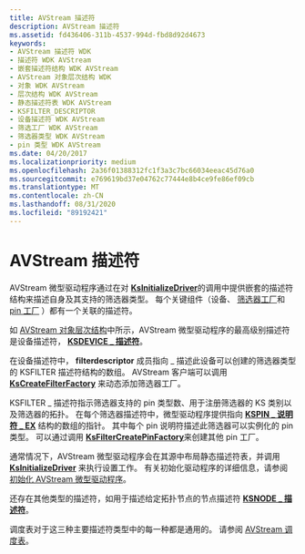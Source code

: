 ```yaml
---
title: AVStream 描述符
description: AVStream 描述符
ms.assetid: fd436406-311b-4537-994d-fbd8d92d4673
keywords:
- AVStream 描述符 WDK
- 描述符 WDK AVStream
- 嵌套描述符结构 WDK AVStream
- AVStream 对象层次结构 WDK
- 对象 WDK AVStream
- 层次结构 WDK AVStream
- 静态描述符表 WDK AVStream
- KSFILTER_DESCRIPTOR
- 设备描述符 WDK AVStream
- 筛选工厂 WDK AVStream
- 筛选器类型 WDK AVStream
- pin 类型 WDK AVStream
ms.date: 04/20/2017
ms.localizationpriority: medium
ms.openlocfilehash: 2a36f01388312fc1f3a3c7bc66034eeac45d76a0
ms.sourcegitcommit: e769619bd37e04762c77444e8b4ce9fe86ef09cb
ms.translationtype: MT
ms.contentlocale: zh-CN
ms.lasthandoff: 08/31/2020
ms.locfileid: "89192421"
---
```

# <a name="avstream-descriptors"></a>AVStream 描述符





AVStream 微型驱动程序通过在对 [**KsInitializeDriver**](/windows-hardware/drivers/ddi/ks/nf-ks-ksinitializedriver)的调用中提供嵌套的描述符结构来描述自身及其支持的筛选器类型。 每个关键组件（设备、 [筛选器工厂](../audio/filter-factories.md)和 [pin 工厂](../audio/pin-factories.md) ）都有一个关联的描述符。

如 [AVStream 对象层次结构](avstream-object-hierarchy.md)中所示，AVStream 微型驱动程序的最高级别描述符是设备描述符， [**KSDEVICE \_ 描述符**](/windows-hardware/drivers/ddi/ks/ns-ks-_ksdevice_descriptor)。

在设备描述符中， **filterdescriptor** 成员指向 \_ 描述此设备可以创建的筛选器类型的 KSFILTER 描述符结构的数组。 AVStream 客户端可以调用 [**KsCreateFilterFactory**](/windows-hardware/drivers/ddi/ks/nf-ks-kscreatefilterfactory) 来动态添加筛选器工厂。

KSFILTER \_ 描述符指示筛选器支持的 pin 类型数、用于注册筛选器的 KS 类别以及筛选器的拓扑。 在每个筛选器描述符中，微型驱动程序提供指向 [**KSPIN \_ 说明符 \_ EX**](/windows-hardware/drivers/ddi/ks/ns-ks-_kspin_descriptor_ex) 结构的数组的指针。 其中每个 pin 说明符描述此筛选器可以实例化的 pin 类型。 可以通过调用 [**KsFilterCreatePinFactory**](/windows-hardware/drivers/ddi/ks/nf-ks-ksfiltercreatepinfactory)来创建其他 pin 工厂。

通常情况下，AVStream 微型驱动程序会在其源中布局静态描述符表，并调用 [**KsInitializeDriver**](/windows-hardware/drivers/ddi/ks/nf-ks-ksinitializedriver) 来执行设置工作。 有关初始化驱动程序的详细信息，请参阅 [初始化 AVStream 微型驱动程序](initializing-an-avstream-minidriver.md)。

还存在其他类型的描述符，如用于描述给定拓扑节点的节点描述符 [**KSNODE \_ 描述符**](/windows-hardware/drivers/ddi/ks/ns-ks-_ksnode_descriptor)。

调度表对于这三种主要描述符类型中的每一种都是通用的。 请参阅 [AVStream 调度表](avstream-dispatch-tables.md)。

 

